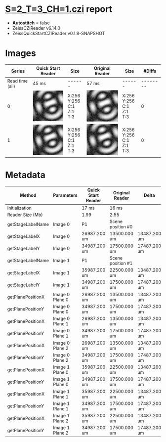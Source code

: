 # [S=2_T=3_CH=1.czi](https://zenodo.org/record/7015307/files/S%3D2_T%3D3_CH%3D1.czi) report
 - **Autostitch** = false
 - ZeissCZIReader v6.14.0
 - ZeissQuickStartCZIReader v0.1.8-SNAPSHOT

# Images 

| Series            | Quick Start Reader | Size | Original Reader | Size | #Diffs |
|-------------------|--------------------|------|-----------------|------|--------|
| Read time (all)   |45 ms|------|57 ms|------|--------|
|0|![S=2_T=3_CH=1.quick_true.flat_true.stitch_false.series_0.jpg](S=2_T=3_CH=1/S=2_T=3_CH=1.quick_true.flat_true.stitch_false.series_0.jpg)|X:256<br>Y:256<br>C:1<br>Z:1<br>T:3|![S=2_T=3_CH=1.quick_false.flat_true.stitch_false.series_0.jpg](S=2_T=3_CH=1/S=2_T=3_CH=1.quick_false.flat_true.stitch_false.series_0.jpg)|X:256<br>Y:256<br>C:1<br>Z:1<br>T:3|0|
|1|![S=2_T=3_CH=1.quick_true.flat_true.stitch_false.series_1.jpg](S=2_T=3_CH=1/S=2_T=3_CH=1.quick_true.flat_true.stitch_false.series_1.jpg)|X:256<br>Y:256<br>C:1<br>Z:1<br>T:3|![S=2_T=3_CH=1.quick_false.flat_true.stitch_false.series_1.jpg](S=2_T=3_CH=1/S=2_T=3_CH=1.quick_false.flat_true.stitch_false.series_1.jpg)|X:256<br>Y:256<br>C:1<br>Z:1<br>T:3|0|

# Metadata

|  Method            | Parameters       | Quick Start Reader | Original Reader | Delta  |
| -------------------|------------------|--------------------|-----------------|------- |
| Initialization     |                  |17 ms|16 ms|        |
| Reader Size (Mb)     |                  |1.99|2.55|        |
| getStageLabelName| Image 0 | P1| Scene position #0| |
| getStageLabelX| Image 0 | 26987.200 um | 13500.000 um | 13487.200 um |
| getStageLabelY| Image 0 | 34987.200 um | 17500.000 um | 17487.200 um |
| getStageLabelName| Image 1 | P1| Scene position #1| |
| getStageLabelX| Image 1 | 35987.200 um | 22500.000 um | 13487.200 um |
| getStageLabelY| Image 1 | 34987.200 um | 17500.000 um | 17487.200 um |
| getPlanePositionX| Image 0 Plane 0 | 26987.200 um | 13500.000 um | 13487.200 um |
| getPlanePositionY| Image 0 Plane 0 | 34987.200 um | 17500.000 um | 17487.200 um |
| getPlanePositionX| Image 0 Plane 1 | 26987.200 um | 13500.000 um | 13487.200 um |
| getPlanePositionY| Image 0 Plane 1 | 34987.200 um | 17500.000 um | 17487.200 um |
| getPlanePositionX| Image 0 Plane 2 | 26987.200 um | 13500.000 um | 13487.200 um |
| getPlanePositionY| Image 0 Plane 2 | 34987.200 um | 17500.000 um | 17487.200 um |
| getPlanePositionX| Image 1 Plane 0 | 35987.200 um | 22500.000 um | 13487.200 um |
| getPlanePositionY| Image 1 Plane 0 | 34987.200 um | 17500.000 um | 17487.200 um |
| getPlanePositionX| Image 1 Plane 1 | 35987.200 um | 22500.000 um | 13487.200 um |
| getPlanePositionY| Image 1 Plane 1 | 34987.200 um | 17500.000 um | 17487.200 um |
| getPlanePositionX| Image 1 Plane 2 | 35987.200 um | 22500.000 um | 13487.200 um |
| getPlanePositionY| Image 1 Plane 2 | 34987.200 um | 17500.000 um | 17487.200 um |

